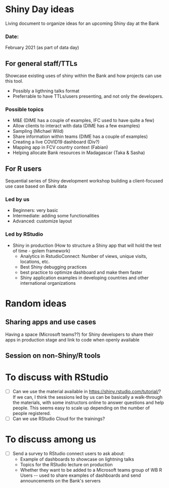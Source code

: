 # Shiny Day ideas
Living document to organize ideas for an upcoming Shiny day at the Bank

### Date:
February 2021 (as part of data day)
  
## For general staff/TTLs
Showcase existing uses of shiny within the Bank and how projects can use this tool. 
- Possibly a ligthning talks format
- Preferrable to have TTLs/users presenting, and not only the developers.

### Possible topics
   - M&E (DIME has a couple of examples, IFC used to have quite a few)
   - Allow clients to interact with data (DIME has a few examples)
   - Sampling (Michael Wild)
   - Share information within teams (DIME has a couple of examples)
   - Creating a live COVID19 dashboard (Div?)
   - Mapping app in FCV country context (Fabian)
   - Helping allocate Bank resources in Madagascar (Taka & Sasha)

## For R users
Sequential series of Shiny development workshop building a client-focused use case based on Bank data

### Led by us
* Beginners: very basic
* Intermediate: adding some functionalities
* Advanced: customize layout

### Led by RStudio
* Shiny in production (How to structure a Shiny app that will hold the test of time - golem framework)  
  - Analytics in RstudioConnect: Number of views, unique visits, locations, etc.
  - Best Shiny debugging practices
  - best practice to optimize dashboard and make them faster
  - Shiny application examples in developing countries and other international organizations
  

# Random ideas

## Sharing apps and use cases
Having a space (Microsoft teams??) for Shiny developers to share their apps in production stage and link to code when openly available

## Session on non-Shiny/R tools

# To discuss with RStudio
- [ ] Can we use the material available in https://shiny.rstudio.com/tutorial/?
If we can, I think the sessions led by us can be basically a walk-through the materials, with some instructors online to answer questions and help people. This seems easy to scale up depending on the number of people registered.
- [ ] Can we use RStudio Cloud for the trainings?

# To discuss among us
- [ ] Send a survey to RStudio connect users to ask about:
  - Example of dashboards to showcase on lightning talks
  - Topics for the RStudio lecture on production
  - Whether they want to be added to a Microsoft teams group of WB R Users -- used to share examples of dashboards and send announcements on the Bank's servers
